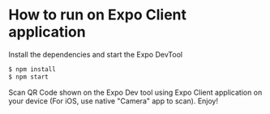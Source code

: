 # How to run on Expo Client application

Install the dependencies and start the Expo DevTool

```sh
$ npm install
$ npm start
```

Scan QR Code shown on the Expo Dev tool using Expo Client application on your device (For iOS, use native "Camera" app to scan). Enjoy!
